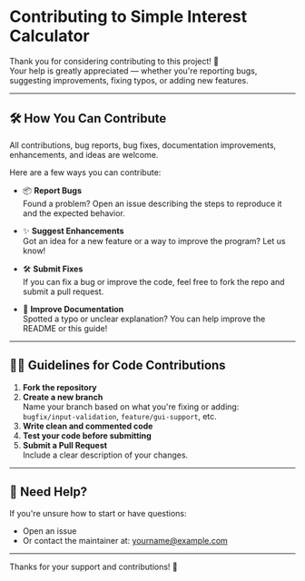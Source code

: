 # Contributing to Simple Interest Calculator

Thank you for considering contributing to this project! 🎉  
Your help is greatly appreciated — whether you're reporting bugs, suggesting improvements, fixing typos, or adding new features.

---

## 🛠️ How You Can Contribute

All contributions, bug reports, bug fixes, documentation improvements, enhancements, and ideas are welcome.

Here are a few ways you can contribute:

- 📦 **Report Bugs**  
  Found a problem? Open an issue describing the steps to reproduce it and the expected behavior.

- ✨ **Suggest Enhancements**  
  Got an idea for a new feature or a way to improve the program? Let us know!

- 🛠️ **Submit Fixes**  
  If you can fix a bug or improve the code, feel free to fork the repo and submit a pull request.

- 📖 **Improve Documentation**  
  Spotted a typo or unclear explanation? You can help improve the README or this guide!

---

## 🧑‍💻 Guidelines for Code Contributions

1. **Fork the repository**
2. **Create a new branch**  
   Name your branch based on what you're fixing or adding:  
   `bugfix/input-validation`, `feature/gui-support`, etc.
3. **Write clean and commented code**
4. **Test your code before submitting**
5. **Submit a Pull Request**  
   Include a clear description of your changes.

---

## 💬 Need Help?

If you're unsure how to start or have questions:
- Open an issue
- Or contact the maintainer at: yourname@example.com

---

Thanks for your support and contributions! 🙌
